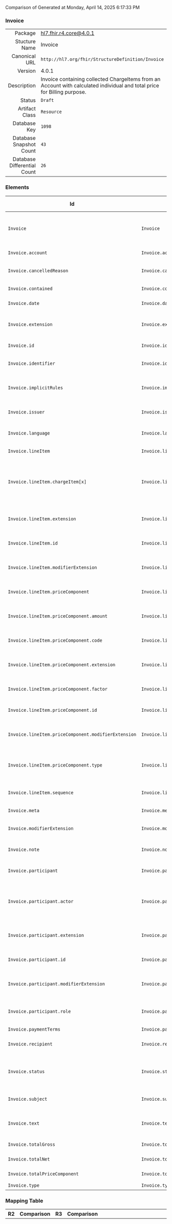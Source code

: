 Comparison of 
Generated at Monday, April 14, 2025 6:17:33 PM

### Invoice

|      |     |
| ---: | --- |
| Package | hl7.fhir.r4.core@4.0.1 |
| Stucture Name | Invoice |
| Canonical URL | `http://hl7.org/fhir/StructureDefinition/Invoice` |
| Version | 4.0.1 |
| Description | Invoice containing collected ChargeItems from an Account with calculated individual and total price for Billing purpose. |
| Status | `Draft` |
| Artifact Class | `Resource` |
| Database Key | `1098` |
| Database Snapshot Count | `43` |
| Database Differential Count | `26` |

### Elements

| Id | Path | Name | Base Path | Short | Cardinality | Collated Type | Binding Strength | Binding Value Set |
| -- | ---- | ---- | --------- | ----- | ----------- | ------------- | ---------------- | ----------------- |
| `Invoice` | `Invoice` | `Invoice` | Invoice | Invoice containing ChargeItems from an Account | 0..* | Invoice |  |  |
| `Invoice.account` | `Invoice.account` | `account` | Invoice.account | Account that is being balanced | 0..1 | Reference(http://hl7.org/fhir/StructureDefinition/Account) |  |  |
| `Invoice.cancelledReason` | `Invoice.cancelledReason` | `cancelledReason` | Invoice.cancelledReason | Reason for cancellation of this Invoice | 0..1 | string |  |  |
| `Invoice.contained` | `Invoice.contained` | `contained` | DomainResource.contained | Contained, inline Resources | 0..* | Resource |  |  |
| `Invoice.date` | `Invoice.date` | `date` | Invoice.date | Invoice date / posting date | 0..1 | dateTime |  |  |
| `Invoice.extension` | `Invoice.extension` | `extension` | DomainResource.extension | Additional content defined by implementations | 0..* | Extension |  |  |
| `Invoice.id` | `Invoice.id` | `id` | Resource.id | Logical id of this artifact | 0..1 | id |  |  |
| `Invoice.identifier` | `Invoice.identifier` | `identifier` | Invoice.identifier | Business Identifier for item | 0..* | Identifier |  |  |
| `Invoice.implicitRules` | `Invoice.implicitRules` | `implicitRules` | Resource.implicitRules | A set of rules under which this content was created | 0..1 | uri |  |  |
| `Invoice.issuer` | `Invoice.issuer` | `issuer` | Invoice.issuer | Issuing Organization of Invoice | 0..1 | Reference(http://hl7.org/fhir/StructureDefinition/Organization) |  |  |
| `Invoice.language` | `Invoice.language` | `language` | Resource.language | Language of the resource content | 0..1 | code | `Required` | `http://hl7.org/fhir/ValueSet/all-languages` |
| `Invoice.lineItem` | `Invoice.lineItem` | `lineItem` | Invoice.lineItem | Line items of this Invoice | 0..* | BackboneElement |  |  |
| `Invoice.lineItem.chargeItem[x]` | `Invoice.lineItem.chargeItem[x]` | `chargeItem[x]` | Invoice.lineItem.chargeItem[x] | Reference to ChargeItem containing details of this line item or an inline billing code | 1..1 | CodeableConcept, Reference(http://hl7.org/fhir/StructureDefinition/ChargeItem) |  |  |
| `Invoice.lineItem.extension` | `Invoice.lineItem.extension` | `extension` | Element.extension | Additional content defined by implementations | 0..* | Extension |  |  |
| `Invoice.lineItem.id` | `Invoice.lineItem.id` | `id` | Element.id | Unique id for inter-element referencing | 0..1 | id |  |  |
| `Invoice.lineItem.modifierExtension` | `Invoice.lineItem.modifierExtension` | `modifierExtension` | BackboneElement.modifierExtension | Extensions that cannot be ignored even if unrecognized | 0..* | Extension |  |  |
| `Invoice.lineItem.priceComponent` | `Invoice.lineItem.priceComponent` | `priceComponent` | Invoice.lineItem.priceComponent | Components of total line item price | 0..* | BackboneElement |  |  |
| `Invoice.lineItem.priceComponent.amount` | `Invoice.lineItem.priceComponent.amount` | `amount` | Invoice.lineItem.priceComponent.amount | Monetary amount associated with this component | 0..1 | Money |  |  |
| `Invoice.lineItem.priceComponent.code` | `Invoice.lineItem.priceComponent.code` | `code` | Invoice.lineItem.priceComponent.code | Code identifying the specific component | 0..1 | CodeableConcept |  |  |
| `Invoice.lineItem.priceComponent.extension` | `Invoice.lineItem.priceComponent.extension` | `extension` | Element.extension | Additional content defined by implementations | 0..* | Extension |  |  |
| `Invoice.lineItem.priceComponent.factor` | `Invoice.lineItem.priceComponent.factor` | `factor` | Invoice.lineItem.priceComponent.factor | Factor used for calculating this component | 0..1 | decimal |  |  |
| `Invoice.lineItem.priceComponent.id` | `Invoice.lineItem.priceComponent.id` | `id` | Element.id | Unique id for inter-element referencing | 0..1 | id |  |  |
| `Invoice.lineItem.priceComponent.modifierExtension` | `Invoice.lineItem.priceComponent.modifierExtension` | `modifierExtension` | BackboneElement.modifierExtension | Extensions that cannot be ignored even if unrecognized | 0..* | Extension |  |  |
| `Invoice.lineItem.priceComponent.type` | `Invoice.lineItem.priceComponent.type` | `type` | Invoice.lineItem.priceComponent.type | base \| surcharge \| deduction \| discount \| tax \| informational | 1..1 | code | `Required` | `http://hl7.org/fhir/ValueSet/invoice-priceComponentType|4.0.1` |
| `Invoice.lineItem.sequence` | `Invoice.lineItem.sequence` | `sequence` | Invoice.lineItem.sequence | Sequence number of line item | 0..1 | positiveInt |  |  |
| `Invoice.meta` | `Invoice.meta` | `meta` | Resource.meta | Metadata about the resource | 0..1 | Meta |  |  |
| `Invoice.modifierExtension` | `Invoice.modifierExtension` | `modifierExtension` | DomainResource.modifierExtension | Extensions that cannot be ignored | 0..* | Extension |  |  |
| `Invoice.note` | `Invoice.note` | `note` | Invoice.note | Comments made about the invoice | 0..* | Annotation |  |  |
| `Invoice.participant` | `Invoice.participant` | `participant` | Invoice.participant | Participant in creation of this Invoice | 0..* | BackboneElement |  |  |
| `Invoice.participant.actor` | `Invoice.participant.actor` | `actor` | Invoice.participant.actor | Individual who was involved | 1..1 | Reference(http://hl7.org/fhir/StructureDefinition/Device), Reference(http://hl7.org/fhir/StructureDefinition/Organization), Reference(http://hl7.org/fhir/StructureDefinition/Patient), Reference(http://hl7.org/fhir/StructureDefinition/Practitioner), Reference(http://hl7.org/fhir/StructureDefinition/PractitionerRole), Reference(http://hl7.org/fhir/StructureDefinition/RelatedPerson) |  |  |
| `Invoice.participant.extension` | `Invoice.participant.extension` | `extension` | Element.extension | Additional content defined by implementations | 0..* | Extension |  |  |
| `Invoice.participant.id` | `Invoice.participant.id` | `id` | Element.id | Unique id for inter-element referencing | 0..1 | id |  |  |
| `Invoice.participant.modifierExtension` | `Invoice.participant.modifierExtension` | `modifierExtension` | BackboneElement.modifierExtension | Extensions that cannot be ignored even if unrecognized | 0..* | Extension |  |  |
| `Invoice.participant.role` | `Invoice.participant.role` | `role` | Invoice.participant.role | Type of involvement in creation of this Invoice | 0..1 | CodeableConcept |  |  |
| `Invoice.paymentTerms` | `Invoice.paymentTerms` | `paymentTerms` | Invoice.paymentTerms | Payment details | 0..1 | markdown |  |  |
| `Invoice.recipient` | `Invoice.recipient` | `recipient` | Invoice.recipient | Recipient of this invoice | 0..1 | Reference(http://hl7.org/fhir/StructureDefinition/Organization), Reference(http://hl7.org/fhir/StructureDefinition/Patient), Reference(http://hl7.org/fhir/StructureDefinition/RelatedPerson) |  |  |
| `Invoice.status` | `Invoice.status` | `status` | Invoice.status | draft \| issued \| balanced \| cancelled \| entered-in-error | 1..1 | code | `Required` | `http://hl7.org/fhir/ValueSet/invoice-status|4.0.1` |
| `Invoice.subject` | `Invoice.subject` | `subject` | Invoice.subject | Recipient(s) of goods and services | 0..1 | Reference(http://hl7.org/fhir/StructureDefinition/Group), Reference(http://hl7.org/fhir/StructureDefinition/Patient) |  |  |
| `Invoice.text` | `Invoice.text` | `text` | DomainResource.text | Text summary of the resource, for human interpretation | 0..1 | Narrative |  |  |
| `Invoice.totalGross` | `Invoice.totalGross` | `totalGross` | Invoice.totalGross | Gross total of this Invoice | 0..1 | Money |  |  |
| `Invoice.totalNet` | `Invoice.totalNet` | `totalNet` | Invoice.totalNet | Net total of this Invoice | 0..1 | Money |  |  |
| `Invoice.totalPriceComponent` | `Invoice.totalPriceComponent` | `totalPriceComponent` | Invoice.totalPriceComponent | Components of Invoice total | 0..* | Invoice.lineItem.priceComponent |  |  |
| `Invoice.type` | `Invoice.type` | `type` | Invoice.type | Type of Invoice | 0..1 | CodeableConcept |  |  |
### Mapping Table

| R2 | Comparison | R3 | Comparison | R4 | Comparison | R4B | Comparison | R5
| --- | --- | --- | --- | --- | --- | --- | --- | ---
| | | | | [Invoice](/docs/R4/Resources/Invoice.md)<br/> `http://hl7.org/fhir/StructureDefinition/Invoice\|4.0.1` | →→→→→→→<br/>`Equivalent`<br/>- DBKey: `1519`<br/>- Reviewed: `n/a`<br/>- By: `n/a`<br/>- Identical: `False`<br/>→→→→→→→<hr/>←←←←←←←<br/>`Equivalent`<br/>- DBKey: `1520`<br/>- Reviewed: `n/a`<br/>- By: `n/a`<br/>- Identical: `False`<br/>←←←←←←←| [Invoice](/docs/R4B/Resources/Invoice.md)<br/> `http://hl7.org/fhir/StructureDefinition/Invoice\|4.3.0` | →→→→→→→<br/>`SourceIsBroaderThanTarget`<br/>- DBKey: `994`<br/>- Reviewed: `n/a`<br/>- By: `n/a`<br/>- Identical: `False`<br/>→→→→→→→<hr/>←←←←←←←<br/>`SourceIsNarrowerThanTarget`<br/>- DBKey: `1223`<br/>- Reviewed: `n/a`<br/>- By: `n/a`<br/>- Identical: `False`<br/>←←←←←←←| [Invoice](/docs/R5/Resources/Invoice.md)<br/> `http://hl7.org/fhir/StructureDefinition/Invoice\|5.0.0` 

### Element Mappings


#### Map Group 0

This group is centered on the Structure Definition Invoice from hl7.fhir.r4.core@4.0.1 (R4, key 3).
All elements from this structure are listed while other structures only show contents that have relationships with those elements.

| *No Map* | Relationship | *No Map* | Relationship | R4 Invoice| Relationship | [R4B Invoice](/docs/R4B/Resources/Invoice.md)| Relationship | [R5 Invoice](/docs/R5/Resources/Invoice.md)
| --- | --- | --- | --- | --- | --- | --- | --- | ---
| | | | | **`Invoice`**| _Equivalent_<br/>(28711/28712)| `Invoice`| →→→→ _SourceIsBroaderThanTarget_ →→→→ <br/>(43595)<hr/>←←←← _SourceIsNarrowerThanTarget_ ←←←← <br/>(43596)| `Invoice`
| | | | | **`Invoice.id`**| _Equivalent_<br/>(28713/28714)| `Invoice.id`| _Equivalent_<br/>(43597/43598)| `Invoice.id`
| | | | | **`Invoice.meta`**| _Equivalent_<br/>(28715/28716)| `Invoice.meta`| _Equivalent_<br/>(43599/43600)| `Invoice.meta`
| | | | | **`Invoice.implicitRules`**| _Equivalent_<br/>(28717/28718)| `Invoice.implicitRules`| _Equivalent_<br/>(43601/43602)| `Invoice.implicitRules`
| | | | | **`Invoice.language`**| _Equivalent_<br/>(28719/28720)| `Invoice.language`| _Equivalent_<br/>(43603/43604)| `Invoice.language`
| | | | | **`Invoice.text`**| _Equivalent_<br/>(28721/28722)| `Invoice.text`| _Equivalent_<br/>(43605/43606)| `Invoice.text`
| | | | | **`Invoice.contained`**| _Equivalent_<br/>(28723/28724)| `Invoice.contained`| _Equivalent_<br/>(43607/43608)| `Invoice.contained`
| | | | | **`Invoice.extension`**| _Equivalent_<br/>(28725/28726)| `Invoice.extension`| _Equivalent_<br/>(43609/43610)| `Invoice.extension`
| | | | | **`Invoice.modifierExtension`**| _Equivalent_<br/>(28727/28728)| `Invoice.modifierExtension`| _Equivalent_<br/>(43611/43612)| `Invoice.modifierExtension`
| | | | | **`Invoice.identifier`**| _Equivalent_<br/>(28729/28730)| `Invoice.identifier`| _Equivalent_<br/>(43613/43614)| `Invoice.identifier`
| | | | | **`Invoice.status`**| _Equivalent_<br/>(28731/28732)| `Invoice.status`| _Equivalent_<br/>(43615/43616)| `Invoice.status`
| | | | | **`Invoice.cancelledReason`**| _Equivalent_<br/>(28733/28734)| `Invoice.cancelledReason`| _Equivalent_<br/>(43617/43618)| `Invoice.cancelledReason`
| | | | | **`Invoice.type`**| _Equivalent_<br/>(28735/28736)| `Invoice.type`| _Equivalent_<br/>(43619/43620)| `Invoice.type`
| | | | | **`Invoice.subject`**| _Equivalent_<br/>(28737/28738)| `Invoice.subject`| _Equivalent_<br/>(43621/43622)| `Invoice.subject`
| | | | | **`Invoice.recipient`**| _Equivalent_<br/>(28739/28740)| `Invoice.recipient`| _Equivalent_<br/>(43623/43624)| `Invoice.recipient`
| | | | | **`Invoice.date`**| _Equivalent_<br/>(28741/28742)| `Invoice.date`| _Equivalent_<br/>(43625/43626)| `Invoice.date`
| | | | | **`Invoice.participant`**| _Equivalent_<br/>(28743/28744)| `Invoice.participant`| _Equivalent_<br/>(43627/43628)| `Invoice.participant`
| | | | | **`Invoice.participant.id`**| _Equivalent_<br/>(28745/28746)| `Invoice.participant.id`| _Equivalent_<br/>(43629/43630)| `Invoice.participant.id`
| | | | | **`Invoice.participant.extension`**| _Equivalent_<br/>(28747/28748)| `Invoice.participant.extension`| _Equivalent_<br/>(43631/43632)| `Invoice.participant.extension`
| | | | | **`Invoice.participant.modifierExtension`**| _Equivalent_<br/>(28749/28750)| `Invoice.participant.modifierExtension`| _Equivalent_<br/>(43633/43634)| `Invoice.participant.modifierExtension`
| | | | | **`Invoice.participant.role`**| _Equivalent_<br/>(28751/28752)| `Invoice.participant.role`| _Equivalent_<br/>(43635/43636)| `Invoice.participant.role`
| | | | | **`Invoice.participant.actor`**| _Equivalent_<br/>(28753/28754)| `Invoice.participant.actor`| _Equivalent_<br/>(43637/43638)| `Invoice.participant.actor`
| | | | | **`Invoice.issuer`**| _Equivalent_<br/>(28755/28756)| `Invoice.issuer`| _Equivalent_<br/>(43639/43640)| `Invoice.issuer`
| | | | | **`Invoice.account`**| _Equivalent_<br/>(28757/28758)| `Invoice.account`| _Equivalent_<br/>(43641/43642)| `Invoice.account`
| | | | | **`Invoice.lineItem`**| _Equivalent_<br/>(28759/28760)| `Invoice.lineItem`| _Equivalent_<br/>(43643/43644)| `Invoice.lineItem`
| | | | | **`Invoice.lineItem.id`**| _Equivalent_<br/>(28761/28762)| `Invoice.lineItem.id`| _Equivalent_<br/>(43645/43646)| `Invoice.lineItem.id`
| | | | | **`Invoice.lineItem.extension`**| _Equivalent_<br/>(28763/28764)| `Invoice.lineItem.extension`| _Equivalent_<br/>(43647/43648)| `Invoice.lineItem.extension`
| | | | | **`Invoice.lineItem.modifierExtension`**| _Equivalent_<br/>(28765/28766)| `Invoice.lineItem.modifierExtension`| _Equivalent_<br/>(43649/43650)| `Invoice.lineItem.modifierExtension`
| | | | | **`Invoice.lineItem.sequence`**| _Equivalent_<br/>(28767/28768)| `Invoice.lineItem.sequence`| _Equivalent_<br/>(43651/43652)| `Invoice.lineItem.sequence`
| | | | | **`Invoice.lineItem.chargeItem[x]`**| _Equivalent_<br/>(28769/28770)| `Invoice.lineItem.chargeItem[x]`| _Equivalent_<br/>(43653/43654)| `Invoice.lineItem.chargeItem[x]`
| | | | | **`Invoice.lineItem.priceComponent`**| _Equivalent_<br/>(28771/28772)| `Invoice.lineItem.priceComponent`| →→→→ _SourceIsBroaderThanTarget_ →→→→ <br/>(43655)<hr/>←←←← _SourceIsBroaderThanTarget_ ←←←← <br/>(43656)| `Invoice.lineItem.priceComponent`
| | | | | **`Invoice.lineItem.priceComponent.id`**| _Equivalent_<br/>(28773/28774)| `Invoice.lineItem.priceComponent.id`| | | 
| | | | | **`Invoice.lineItem.priceComponent.extension`**| _Equivalent_<br/>(28775/28776)| `Invoice.lineItem.priceComponent.extension`| | | 
| | | | | **`Invoice.lineItem.priceComponent.modifierExtension`**| _Equivalent_<br/>(28777/28778)| `Invoice.lineItem.priceComponent.modifierExtension`| | | 
| | | | | **`Invoice.lineItem.priceComponent.type`**| _Equivalent_<br/>(28779/28780)| `Invoice.lineItem.priceComponent.type`| | | 
| | | | | **`Invoice.lineItem.priceComponent.code`**| _Equivalent_<br/>(28781/28782)| `Invoice.lineItem.priceComponent.code`| | | 
| | | | | **`Invoice.lineItem.priceComponent.factor`**| _Equivalent_<br/>(28783/28784)| `Invoice.lineItem.priceComponent.factor`| | | 
| | | | | **`Invoice.lineItem.priceComponent.amount`**| _Equivalent_<br/>(28785/28786)| `Invoice.lineItem.priceComponent.amount`| | | 
| | | | | **`Invoice.totalPriceComponent`**| _Equivalent_<br/>(28787/28788)| `Invoice.totalPriceComponent`| →→→→ _SourceIsBroaderThanTarget_ →→→→ <br/>(43664)<hr/>←←←← _SourceIsBroaderThanTarget_ ←←←← <br/>(43665)| `Invoice.totalPriceComponent`
| | | | | **`Invoice.totalNet`**| _Equivalent_<br/>(28789/28790)| `Invoice.totalNet`| _Equivalent_<br/>(43666/43667)| `Invoice.totalNet`
| | | | | **`Invoice.totalGross`**| _Equivalent_<br/>(28791/28792)| `Invoice.totalGross`| _Equivalent_<br/>(43668/43669)| `Invoice.totalGross`
| | | | | **`Invoice.paymentTerms`**| _Equivalent_<br/>(28793/28794)| `Invoice.paymentTerms`| _Equivalent_<br/>(43670/43671)| `Invoice.paymentTerms`
| | | | | **`Invoice.note`**| _Equivalent_<br/>(28795/28796)| `Invoice.note`| _Equivalent_<br/>(43672/43673)| `Invoice.note`
| | | | | *43 of 43 elements used* | | *43 of 43 elements used* | | *36 of 39 elements used* <br/>remaining elements:<br/>`Invoice.creation`, `Invoice.lineItem.serviced[x]`, `Invoice.period[x]`


